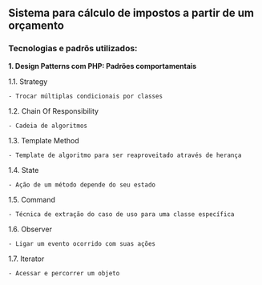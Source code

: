 ## Sistema para cálculo de impostos a partir de um orçamento

### Tecnologias e padrõs utilizados:

**1. Design Patterns com PHP: Padrões comportamentais**

1.1. Strategy

    - Trocar múltiplas condicionais por classes
1.2. Chain Of Responsibility

    - Cadeia de algoritmos
1.3. Template Method

    - Template de algoritmo para ser reaproveitado através de herança
1.4. State

    - Ação de um método depende do seu estado
1.5. Command

    - Técnica de extração do caso de uso para uma classe específica
1.6. Observer

    - Ligar um evento ocorrido com suas ações
1.7. Iterator

    - Acessar e percorrer um objeto
